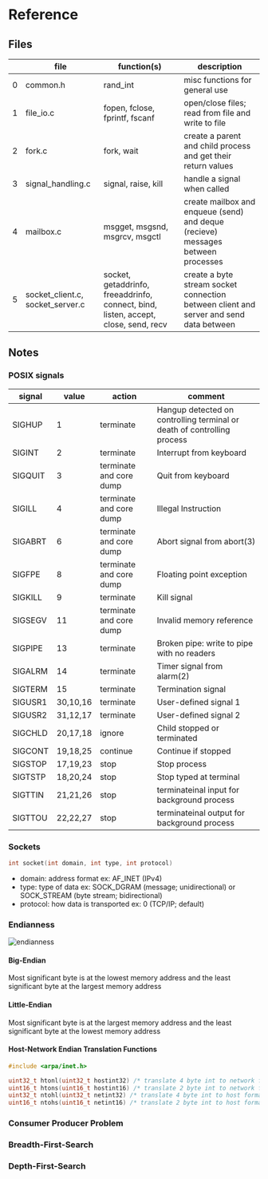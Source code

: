 # Reference

## Files
||file|function(s)|description|
|---|---|---|---|
|0|common.h|rand_int|misc functions for general use|
|1|file_io.c|fopen, fclose, fprintf, fscanf|open/close files; read from file and write to file|
|2|fork.c|fork, wait|create a parent and child process and get their return values|
|3|signal_handling.c|signal, raise, kill|handle a signal when called|
|4|mailbox.c|msgget, msgsnd, msgrcv, msgctl|create mailbox and enqueue (send) and deque (recieve) messages between processes|
|5|socket_client.c, socket_server.c|socket, getaddrinfo, freeaddrinfo, connect, bind, listen, accept, close, send, recv|create a byte stream socket connection between client and server and send data between|

## Notes

### POSIX signals
|signal|value|action|comment|
|---|---|---|---|
|SIGHUP|1|terminate|Hangup detected on controlling terminal or death of controlling process|
|SIGINT|2|terminate|Interrupt from keyboard|
|SIGQUIT|3|terminate and core dump|Quit from keyboard|
|SIGILL|4|terminate and core dump|Illegal Instruction|
|SIGABRT|6|terminate and core dump|Abort signal from abort(3)|
|SIGFPE|8|terminate and core dump|Floating point exception|
|SIGKILL|9|terminate|Kill signal|
|SIGSEGV|11|terminate and core dump|Invalid memory reference|
|SIGPIPE|13|terminate|Broken pipe: write to pipe with no readers|
|SIGALRM|14|terminate|Timer signal from alarm(2)|
|SIGTERM|15|terminate|Termination signal|
|SIGUSR1|30,10,16|terminate|User-defined signal 1|
|SIGUSR2|31,12,17|terminate|User-defined signal 2|
|SIGCHLD|20,17,18|ignore|Child stopped or terminated|
|SIGCONT|19,18,25|continue|Continue if stopped|
|SIGSTOP|17,19,23|stop|Stop process|
|SIGTSTP|18,20,24|stop|Stop typed at terminal|
|SIGTTIN|21,21,26|stop|terminateinal input for background process|
|SIGTTOU|22,22,27|stop|terminateinal output for background process|

### Sockets
```c
int socket(int domain, int type, int protocol)
```
- domain: address format ex: AF_INET (IPv4)
- type: type of data ex: SOCK_DGRAM (message; unidirectional) or SOCK_STREAM (byte stream; bidirectional)
- protocol: how data is transported ex: 0 (TCP/IP; default)

### Endianness
![endianness](https://upload.wikimedia.org/wikipedia/commons/thumb/5/5d/32bit-Endianess.svg/800px-32bit-Endianess.svg.png)

#### Big-Endian
Most significant byte is at the lowest memory address and the least significant byte at the largest memory address

#### Little-Endian
Most significant byte is at the largest memory address and the least significant byte at the lowest memory address

#### Host-Network Endian Translation Functions
```c
#include <arpa/inet.h>

uint32_t htonl(uint32_t hostint32) /* translate 4 byte int to network format */
uint16_t htons(uint16_t hostint16) /* translate 2 byte int to network format */
uint32_t ntohl(uint32_t netint32) /* translate 4 byte int to host format */
uint16_t ntohs(uint16_t netint16) /* translate 2 byte int to host format */
```

### Consumer Producer Problem

### Breadth-First-Search

### Depth-First-Search

